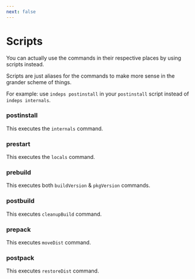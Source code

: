 ```yaml
---
next: false
---
```


# Scripts

You can actually use the commands in their respective places by using scripts instead.

Scripts are just aliases for the commands to make more sense in the grander scheme of things.

For example: use `indeps postinstall` in your `postinstall` script instead of `indeps internals`.

### postinstall

This executes the `internals` command.

### prestart

This executes the `locals` command.

### prebuild

This executes both `buildVersion` & `pkgVersion` commands.

### postbuild

This executes `cleanupBuild` command.

### prepack

This executes `moveDist` command.

### postpack

This executes `restoreDist` command.


